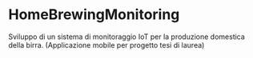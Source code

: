 # HomeBrewingMonitoring
Sviluppo di un sistema di monitoraggio IoT per la produzione domestica della birra. (Applicazione mobile per progetto tesi di laurea)
